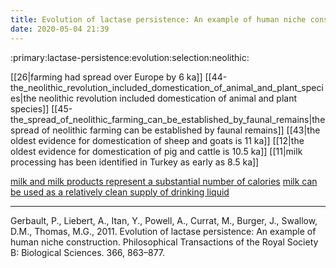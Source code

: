 ```yaml
---
title: Evolution of lactase persistence: An example of human niche construction - Gerbault 2011
date: 2020-05-04 21:39
---
```


:primary:lactase-persistence:evolution:selection:neolithic:


[[26|farming had spread over Europe by 6 ka]]
[[44-the_neolithic_revolution_included_domestication_of_animal_and_plant_species|the neolithic revolution included domestication of animal and plant species]]
[[45-the_spread_of_neolithic_farming_can_be_established_by_faunal_remains|the spread of neolithic farming can be established by faunal remains]]
[[43|the oldest evidence for domestication of sheep and goats is 11 ka]]
[[12|the oldest evidence for domestication of pig and cattle is 10.5 ka]]
[[11|milk processing has been identified in Turkey as early as 8.5 ka]]

[milk and milk products represent a substantial number of calories](10)
[milk can be used as a relatively clean supply of drinking liquid](4)



----
Gerbault, P., Liebert, A., Itan, Y., Powell, A., Currat, M., Burger, J., Swallow, D.M., Thomas, M.G., 2011. Evolution of lactase persistence: An example of human niche construction. Philosophical Transactions of the Royal Society B: Biological Sciences. 366, 863–877.

